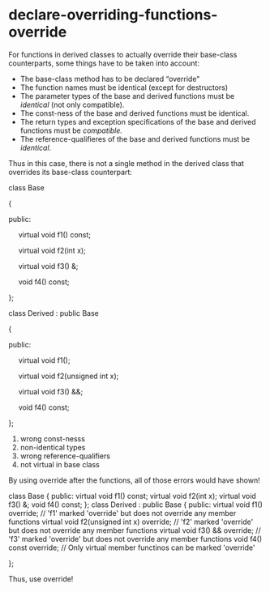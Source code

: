 # declare-overriding-functions-override

For functions in derived classes to actually override their base-class
counterparts, some things have to be taken into account:

-   The base-class method has to be declared “override"
-   The function names must be identical (except for destructors)
-   The parameter types of the base and derived functions must be
    _identical_ (not only compatible).
-   The const-ness of the base and derived functions must be identical.
-   The return types and exception specifications of the base and
    derived functions must be _compatible._
-   The reference-qualifieres of the base and derived functions must be
    _identical_. 

Thus in this case, there is not a single method in the derived class
that overrides its base-class counterpart:

class Base

{

public:

     virtual void f1() const;

     virtual void f2(int x);

     virtual void f3() &;

     void f4() const;

};

class Derived : public Base

{

public:

     virtual void f1();

     virtual void f2(unsigned int x);

     virtual void f3() &&;

     void f4() const;

};

1.  wrong const-nesss
2.  non-identical types
3.  wrong reference-qualifiers
4.  not virtual in base class

By using override after the functions, all of those errors would have
shown!

class Base
 {
public:
virtual void f1() const;
virtual void f2(int x);
virtual void f3() &;
void f4() const;
 };
class Derived : public Base
 {
public:
virtual void f1() override; // 'f1' marked 'override' but does not
override any member functions
virtual void f2(unsigned int x) override; // 'f2' marked 'override' but
does not override any member functions
virtual void f3() && override; // 'f3' marked 'override' but does not
override any member functions
void f4() const override; // Only virtual member functinos can be marked
'override'

};

Thus, use override!
